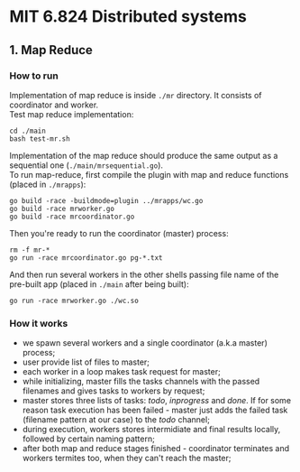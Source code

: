 # MIT 6.824 Distributed systems  

## 1. Map Reduce  

### How to run  
Implementation of map reduce is inside `./mr` directory. It consists of coordinator and worker.  
Test map reduce implementation:  
```
cd ./main 
bash test-mr.sh
```  
Implementation of the map reduce should produce the same output as a sequential one (`./main/mrsequential.go`).  
To run map-reduce, first compile the plugin with map and reduce functions (placed in `./mrapps`):  
```
go build -race -buildmode=plugin ../mrapps/wc.go
go build -race mrworker.go
go build -race mrcoordinator.go
```  
Then you're ready to run the coordinator (master) process:
```
rm -f mr-*
go run -race mrcoordinator.go pg-*.txt
```  
And then run several workers in the other shells passing file name of the pre-built app (placed in `./main` after being built):  
```
go run -race mrworker.go ./wc.so
```  

### How it works  
  - we spawn several workers and a single coordinator (a.k.a master) process;  
  - user provide list of files to master;  
  - each worker in a loop makes task request for master;  
  - while initializing, master fills the tasks channels with the passed filenames and gives tasks to workers by request;  
  - master stores three lists of tasks: *todo*, *inprogress* and *done*. If for some reason task execution has been failed - master just adds the failed task (filename pattern at our case) to the *todo* channel;  
  - during execution, workers stores intermidiate and final results locally, followed by certain naming pattern;  
  - after both map and reduce stages finished - coordinator terminates and workers termites too, when they can't reach the master;  
